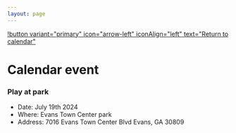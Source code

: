 ```yaml
---
layout: page
---
```


[!button variant="primary" icon="arrow-left" iconAlign="left" text="Return to calendar"](/)

# Calendar event

### Play at park

- Date: July 19th 2024
- Where: Evans Town Center park
- Address: 7016 Evans Town Center Blvd Evans, GA 30809